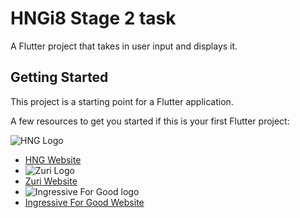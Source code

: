 # HNGi8 Stage 2 task

A Flutter project that takes in user input and displays it.

## Getting Started

This project is a starting point for a Flutter application.

A few resources to get you started if this is your first Flutter project:

![HNG Logo](https://encrypted-tbn0.gstatic.com/images?q=tbn:ANd9GcRyDMLtg92ewVxHzNfHb6NkaL7nONefM21RWKQqCWdTH82GxFd2i_e-jWAUvqdNT8BdrJs&usqp=CAU)
- [HNG Website](https://hng.tech)
- ![Zuri Logo](https://media-exp1.licdn.com/dms/image/C4D0BAQEdFHkGF4d16w/company-logo_200_200/0/1614476081317?e=2159024400&v=beta&t=c80f3kjyEhY_YyI6AjMs9GhxFZ6LLy7X1d13ltRXvlg)
- [Zuri Website](https://internship.zuri.team)
- ![Ingressive For Good logo](https://ingressive.org/wp-content/uploads/2020/08/I4G-Logo-Main-1024x248.png)
- [Ingressive For Good Website](https://ingressive.org)

